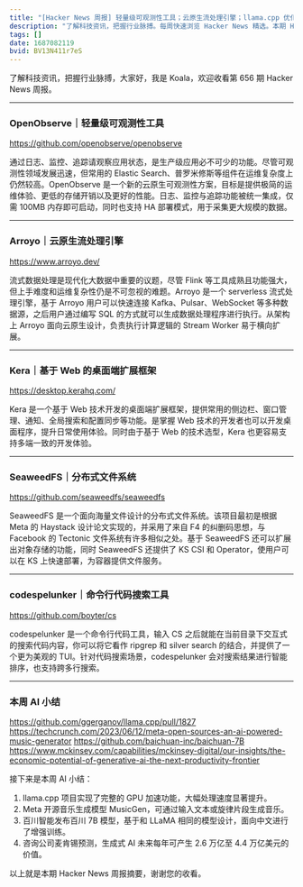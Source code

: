 ```yaml
---
title: "[Hacker News 周报] 轻量级可观测性工具；云原生流处理引擎；llama.cpp 优化 GPU 加速"
description: "了解科技资讯，把握行业脉搏。每周快速浏览 Hacker News 精选。本期 Hacker Newsletter 地址: https://mailchi.mp/hackernewsletter/656"
tags: []
date: 1687082119
bvid: BV13N411r7eS
---
```

了解科技资讯，把握行业脉搏，大家好，我是 Koala，欢迎收看第 656 期 Hacker News 周报。

---

### OpenObserve｜轻量级可观测性工具
https://github.com/openobserve/openobserve

通过日志、监控、追踪请观察应用状态，是生产级应用必不可少的功能。尽管可观测性领域发展迅速，但常用的 Elastic Search、普罗米修斯等组件在运维复杂度上仍然较高。OpenObserve 是一个新的云原生可观测性方案，目标是提供极简的运维体验、更低的存储开销以及更好的性能。日志、监控与追踪功能被统一集成，仅需 100MB 内存即可启动，同时也支持 HA 部署模式，用于采集更大规模的数据。

---

### Arroyo｜云原生流处理引擎
https://www.arroyo.dev/

流式数据处理是现代化大数据中重要的议题，尽管 Flink 等工具成熟且功能强大，但上手难度和运维复杂性仍是不可忽视的难题。Arroyo 是一个 serverless 流式处理引擎，基于 Arroyo 用户可以快速连接 Kafka、Pulsar、WebSocket 等多种数据源，之后用户通过编写 SQL 的方式就可以生成数据处理程序进行执行。从架构上 Arroyo 面向云原生设计，负责执行计算逻辑的 Stream Worker 易于横向扩展。

---

### Kera｜基于 Web 的桌面端扩展框架
https://desktop.kerahq.com/

Kera 是一个基于 Web 技术开发的桌面端扩展框架，提供常用的侧边栏、窗口管理、通知、全局搜索和配置同步等功能。是掌握 Web 技术的开发者也可以开发桌面程序，提升日常使用体验。同时由于基于 Web 的技术选型，Kera 也更容易支持多端一致的开发体验。

---

### SeaweedFS｜分布式文件系统
https://github.com/seaweedfs/seaweedfs

SeaweedFS 是一个面向海量文件设计的分布式文件系统。该项目最初是根据 Meta 的 Haystack 设计论文实现的，并采用了来自 F4 的纠删码思想，与 Facebook 的 Tectonic 文件系统有许多相似之处。基于 SeaweedFS 还可以扩展出对象存储的功能，同时 SeaweedFS 还提供了 KS CSI 和 Operator，使用户可以在 KS 上快速部署，为容器提供文件服务。

---

### codespelunker｜命令行代码搜索工具
https://github.com/boyter/cs

codespelunker 是一个命令行代码工具，输入 CS 之后就能在当前目录下交互式的搜索代码内容，你可以将它看作 ripgrep 和 silver search 的结合，并提供了一个更为美观的 TUI。针对代码搜索场景，codespelunker 会对搜索结果进行智能排序，也支持跨多行搜索。

---

### 本周 AI 小结
https://github.com/ggerganov/llama.cpp/pull/1827
https://techcrunch.com/2023/06/12/meta-open-sources-an-ai-powered-music-generator 
https://github.com/baichuan-inc/baichuan-7B 
https://www.mckinsey.com/capabilities/mckinsey-digital/our-insights/the-economic-potential-of-generative-ai-the-next-productivity-frontier

接下来是本周 AI 小结：
1. llama.cpp 项目实现了完整的 GPU 加速功能，大幅处理速度显著提升。
2. Meta 开源音乐生成模型 MusicGen，可通过输入文本或旋律片段生成音乐。
3. 百川智能发布百川 7B 模型，基于和 LLaMA 相同的模型设计，面向中文进行了增强训练。
4. 咨询公司麦肯锡预测，生成式 AI 未来每年可产生 2.6 万亿至 4.4 万亿美元的价值。

以上就是本期 Hacker News 周报摘要，谢谢您的收看。

